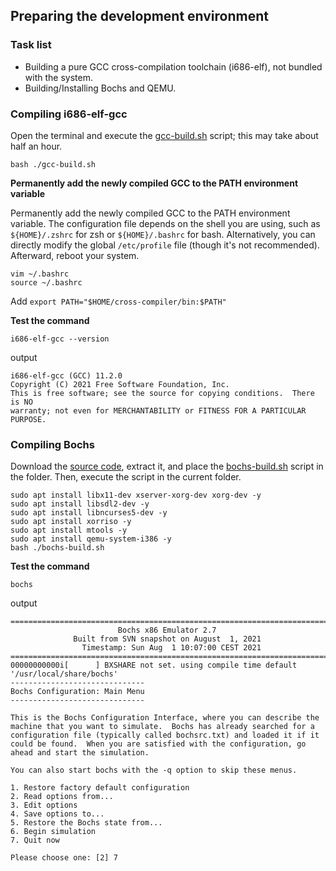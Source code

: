 ## Preparing the development environment

### Task list
- Building a pure GCC cross-compilation toolchain (i686-elf), not bundled with the system.
- Building/Installing Bochs and QEMU.

### Compiling i686-elf-gcc
Open the terminal and execute the [gcc-build.sh](gcc-build.sh) script; this may take about half an hour.
```sh=
bash ./gcc-build.sh
```
**Permanently add the newly compiled GCC to the PATH environment variable**

Permanently add the newly compiled GCC to the PATH environment variable. The configuration file depends on the shell you are using, such as `${HOME}/.zshrc` for zsh or `${HOME}/.bashrc` for bash. Alternatively, you can directly modify the global `/etc/profile` file (though it's not recommended). Afterward, reboot your system.
```sh=
vim ~/.bashrc
source ~/.bashrc
```
Add `export PATH="$HOME/cross-compiler/bin:$PATH"`

**Test the command**
```sh=
i686-elf-gcc --version
```
output
```sh=
i686-elf-gcc (GCC) 11.2.0
Copyright (C) 2021 Free Software Foundation, Inc.
This is free software; see the source for copying conditions.  There is NO
warranty; not even for MERCHANTABILITY or FITNESS FOR A PARTICULAR PURPOSE.
```
### Compiling Bochs
Download the [source code](https://sourceforge.net/projects/bochs/files/bochs/2.8/), extract it, and place the [bochs-build.sh](bochs-build.sh) script in the folder. Then, execute the script in the current folder.
```sh=
sudo apt install libx11-dev xserver-xorg-dev xorg-dev -y
sudo apt install libsdl2-dev -y
sudo apt install libncurses5-dev -y
sudo apt install xorriso -y
sudo apt install mtools -y
sudo apt install qemu-system-i386 -y
bash ./bochs-build.sh
```
**Test the command**
```sh=
bochs
```
output
```sh=
========================================================================
                        Bochs x86 Emulator 2.7
              Built from SVN snapshot on August  1, 2021
                Timestamp: Sun Aug  1 10:07:00 CEST 2021
========================================================================
00000000000i[      ] BXSHARE not set. using compile time default '/usr/local/share/bochs'
------------------------------
Bochs Configuration: Main Menu
------------------------------

This is the Bochs Configuration Interface, where you can describe the
machine that you want to simulate.  Bochs has already searched for a
configuration file (typically called bochsrc.txt) and loaded it if it
could be found.  When you are satisfied with the configuration, go
ahead and start the simulation.

You can also start bochs with the -q option to skip these menus.

1. Restore factory default configuration
2. Read options from...
3. Edit options
4. Save options to...
5. Restore the Bochs state from...
6. Begin simulation
7. Quit now

Please choose one: [2] 7

```

